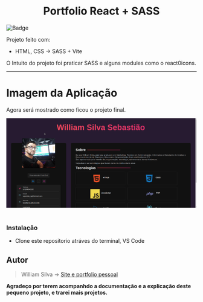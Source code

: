 # <center>Portfolio React + SASS </center>

![Badge](https://img.shields.io/static/v1?label=react&message=SASS&color=white&style=for-the-badge&logo=react)


Projeto feito com:
 - HTML, CSS -> SASS + Vite

O Intuito do projeto foi praticar SASS e alguns modules como o react0icons.
___

# Imagem da Aplicação
Agora será mostrado como ficou o projeto final.

![Alt ou título da imagem](src/gif/react_sass_portfolio.gif)
&nbsp;

### Instalação
- Clone este repositorio atráves do terminal, VS Code 

## Autor

> William Silva -> [Site e portfolio pessoal](https://bywilliams.github.io/portfolio/)

**Agradeço por terem acompanhdo a documentação e a explicação deste pequeno projeto, e trarei mais projetos.**


